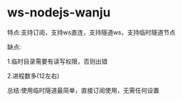 # ws-nodejs-wanju

特点:支持订阅，支持ws直连，支持隧道ws，支持临时隧道节点

缺点:

1.临时目录需要有读写权限，否则出错

2.进程数多(12左右)

总结:使用临时隧道最简单，直接订阅使用，无需任何设置
